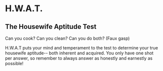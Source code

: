<h1>H.W.A.T.</h1>
<h2>The Housewife Aptitude Test</h2>

Can you cook?
Can you clean?
Can you do both? (Faux gasp)

H.W.A.T puts your mind and temperament to the test to determine your true housewife aptitude-- both inherent and acquired. You only have one shot per answer, so remember to always answer as honestly and earnestly as possible!
